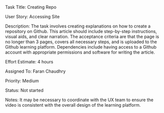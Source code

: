 Task Title: Creating Repo

User Story: Accessing Site

Description:
The task involves creating explanations on how to create a repository on Github. This article should include step-by-step instructions, visual aids, and clear narration. The acceptance criteria are that the page is no longer than 3 pages, covers all necessary steps, and is uploaded to the Github learning platform. Dependencies include having access to a Github account with appropriate permissions and software for writing the article.

Effort Estimate:
4 hours

Assigned To:
Faran Chaudhry

Priority:
Medium

Status:
Not started

Notes:
It may be necessary to coordinate with the UX team to ensure the video is consistent with the overall design of the learning platform.